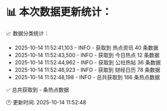 📊 本次数据更新统计：
==========================

📈 数据分类统计：
- 2025-10-14 11:52:41,103 - INFO - 获取到 热点资讯 40 条数据
- 2025-10-14 11:52:43,500 - INFO - 获取到 今日热点 12 条数据
- 2025-10-14 11:52:44,962 - INFO - 获取到 公社热帖 36 条数据
- 2025-10-14 11:52:46,923 - INFO - 获取到 财经日历 78 条数据
- 2025-10-14 11:52:48,198 - INFO - 总共获取到 166 条热点数据

✅ 总共获取到 - 条热点数据

🕐 更新时间: 2025-10-14 11:52:48
